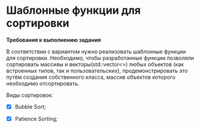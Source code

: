 # Шаблонные функции для сортировки

**Требования к выполнению задания**

В соответствии с вариантом нужно реализовать шаблонные функции для сортировки. Необходимо, чтобы разработанные функции позволяли сортировать массивы и векторы(std::vector<>) любых объектов (как встроенных типов, так и пользовательских), продемонстрировать это путём создания собственного класса, массив объектов которого необходимо отсортировать.

Виды сортировок:

- [x] Bubble Sort;

- [x] Patience Sorting;
